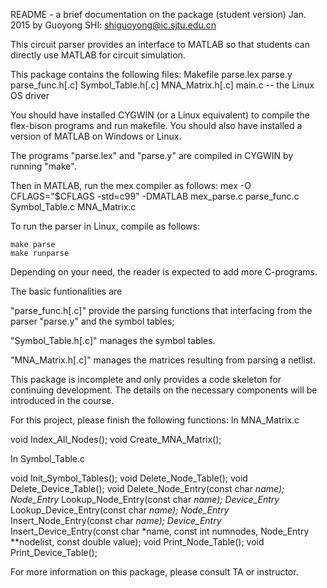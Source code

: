 README - a brief documentation on the package (student version)
Jan. 2015
by Guoyong SHI: shiguoyong@ic.sjtu.edu.cn

This circuit parser provides an interface to MATLAB so that students can
directly use MATLAB for circuit simulation.

This package contains the following files:
	Makefile
	parse.lex
	parse.y
	parse_func.h[.c]
	Symbol_Table.h[.c]
	MNA_Matrix.h[.c]
	main.c  -- the Linux OS driver

You should have installed CYGWIN (or a Linux equivalent) to
compile the flex-bison programs and run makefile.
You should also have installed a version of MATLAB on Windows or Linux.

The programs "parse.lex" and "parse.y" are compiled in CYGWIN by running
"make".

Then in MATLAB, run the mex compiler as follows:
	mex -O CFLAGS="\$CFLAGS -std=c99" -DMATLAB mex_parse.c parse_func.c Symbol_Table.c MNA_Matrix.c

To run the parser in Linux, compile as follows:

	make parse
	make runparse

Depending on your need, the reader is expected to add more C-programs.

The basic funtionalities are

"parse_func.h[.c]" provide the parsing functions that
interfacing from the parser "parse.y" and the symbol tables;

"Symbol_Table.h[.c]" manages the symbol tables. 

"MNA_Matrix.h[.c]" manages the matrices resulting from parsing a netlist.

This package is incomplete and only provides a code skeleton for
continuing development.
The details on the necessary components will be introduced in the course.

For this project, please finish the following functions:
In MNA_Matrix.c

void Index_All_Nodes();
void Create_MNA_Matrix();



In Symbol_Table.c

void Init_Symbol_Tables();
void Delete_Node_Table();
void Delete_Device_Table();
void Delete_Node_Entry(const char *name);
Node_Entry* Lookup_Node_Entry(const char *name);
Device_Entry* Lookup_Device_Entry(const char *name);
Node_Entry* Insert_Node_Entry(const char *name);
Device_Entry* Insert_Device_Entry(const char *name,  const int numnodes, 
                 Node_Entry **nodelist, const double value);
void Print_Node_Table();
void Print_Device_Table();

For more information on this package, please consult TA or instructor.


